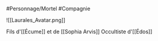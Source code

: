 #Personnage/Mortel
#Compagnie 

![[Laurales_Avatar.png]]

Fils d'[[Écume]] et de [[Sophia Arvis]]
Occultiste d'[[Édos]]